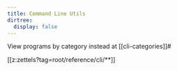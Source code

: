 ```yaml
---
title: Command Line Utils
dirtree:
  display: false
---
```


View programs by category instead at [[cli-categories]]#

[[z:zettels?tag=root/reference/cli/**]]
